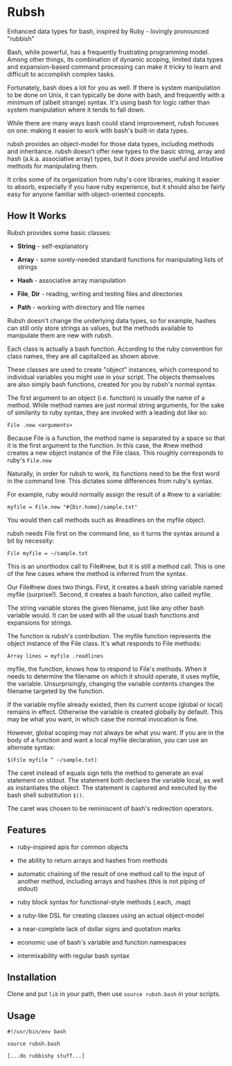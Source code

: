 Rubsh
=====

Enhanced data types for bash, inspired by Ruby - lovingly pronounced
"rubbish"

Bash, while powerful, has a frequently frustrating programming model.
Among other things, its combination of dynamic scoping, limited data
types and expansion-based command processing can make it tricky to learn
and difficult to accomplish complex tasks.

Fortunately, bash does a lot for you as well. If there is system
manipulation to be done on Unix, it can typically be done with bash, and
frequently with a minimum of (albeit strange) syntax. It's using bash
for logic rather than system manipulation where it tends to fall down.

While there are many ways bash could stand improvement, rubsh focuses on
one: making it easier to work with bash's built-in data types.

rubsh provides an object-model for those data types, including methods
and inheritance. rubsh doesn't offer new types to the basic string,
array and hash (a.k.a. associative array) types, but it does provide
useful and intuitive methods for manipulating them.

It cribs some of its organization from ruby's core libraries, making it
easier to absorb, especially if you have ruby experience, but it should
also be fairly easy for anyone familiar with object-oriented concepts.

How It Works
------------

Rubsh provides some basic classes:

-   **String** - self-explanatory

-   **Array** - some sorely-needed standard functions for manipulating
    lists of strings

-   **Hash** - associative array manipulation

-   **File**, **Dir** - reading, writing and testing files and
    directories

-   **Path** - working with directory and file names

Rubsh doesn't change the underlying data types, so for example, hashes
can still only store strings as values, but the methods available to
manipulate them are new with rubsh.

Each class is actually a bash function. According to the ruby convention
for class names, they are all capitalized as shown above.

These classes are used to create "object" instances, which correspond to
individual variables you might use in your script. The objects
themselves are also simply bash functions, created for you by rubsh's
normal syntax.

The first argument to an object (i.e. function) is usually the name of a
method. While method names are just normal string arguments, for the
sake of similarity to ruby syntax, they are invoked with a leading dot
like so:

    File .new <arguments>

Because File is a function, the method name is separated by a space so
that it is the first argument to the function. In this case, the \#new
method creates a new object instance of the File class. This roughly
corresponds to ruby's `File.new`

Naturally, in order for rubsh to work, its functions need to be the
first word in the command line. This dictates some differences from
ruby's syntax.

For example, ruby would normally assign the result of a \#new to a
variable:

    myfile = File.new "#{Dir.home}/sample.txt"

You would then call methods such as \#readlines on the myfile object.

rubsh needs File first on the command line, so it turns the syntax
around a bit by necessity:

    File myfile = ~/sample.txt

This is an unorthodox call to File\#new, but it is still a method call.
This is one of the few cases where the method is inferred from the
syntax.

Our File\#new does two things. First, it creates a bash string variable
named myfile (surprise!). Second, it creates a bash function, also
called myfile.

The string variable stores the given filename, just like any other bash
variable would. It can be used with all the usual bash functions and
expansions for strings.

The function is rubsh's contribution. The myfile function represents the
object instance of the File class. It's what responds to File methods:

    Array lines = myfile .readlines

myfile, the function, knows how to respond to File's methods. When it
needs to determine the filename on which it should operate, it uses
myfile, the variable. Unsurprisingly, changing the variable contents
changes the filename targeted by the function.

If the variable myfile already existed, then its current scope (global
or local) remains in effect. Otherwise the variable is created globally
by default. This may be what you want, in which case the normal
invocation is fine.

However, global scoping may not always be what you want. If you are in
the body of a function and want a local myfile declaration, you can use
an alternate syntax:

    $(File myfile ^ ~/sample.txt)

The caret instead of equals sign tells the method to generate an eval
statement on stdout. The statement both declares the variable local, as
well as instantiates the object. The statement is captured and executed
by the bash shell substitution `$()`.

The caret was chosen to be reminiscent of bash's redirection operators.

Features
--------

-   ruby-inspired apis for common objects

-   the ability to return arrays and hashes from methods

-   automatic chaining of the result of one method call to the input of
    another method, including arrays and hashes (this is not piping
    of stdout)

-   ruby block syntax for functional-style methods (.each, .map)

-   a ruby-like DSL for creating classes using an actual object-model

-   a near-complete lack of dollar signs and quotation marks

-   economic use of bash's variable and function namespaces

-   intermixability with regular bash syntax

Installation
------------

Clone and put `lib` in your path, then use `source rubsh.bash` in your
scripts.

Usage
-----

    #!/usr/bin/env bash

    source rubsh.bash

    [...do rubbishy stuff...]
